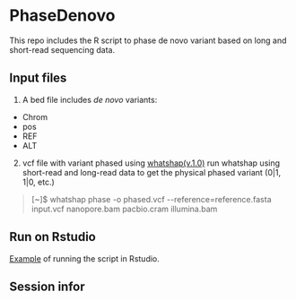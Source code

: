 # PhaseDenovo

This repo includes the R script to phase de novo variant based on long and short-read sequencing data. 


## Input files

1. A bed file includes *de novo* variants:

*  Chrom
*  pos
*  REF
*  ALT

2. vcf file with variant phased using [whatshap(v.1.0)](https://whatshap.readthedocs.io/en/latest/)
run whatshap using short-read and long-read data to get the physical phased variant (0|1, 1|0, etc.)

> [~]$ whatshap phase -o phased.vcf --reference=reference.fasta input.vcf nanopore.bam pacbio.cram illumina.bam 



## Run on Rstudio

[Example](https://bcm-lupskilab.github.io/PhaseDenovo/) of running the script in Rstudio.

## Session infor
> 